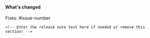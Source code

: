 #### What's changed

<!-- Description of change -->

Fixes: #issue-number

```release-note
<!-- Enter the release note text here if needed or remove this section! -->
```
